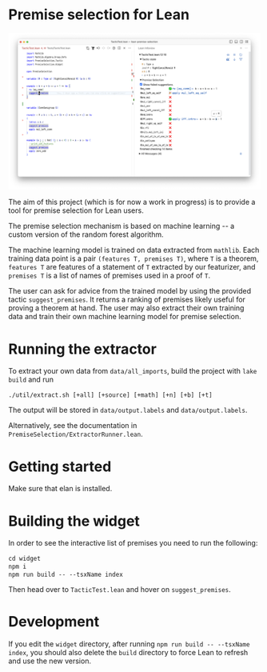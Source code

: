 # Premise selection for Lean

![Screenshot of premise selection widget.](./screenshot.png)

The aim of this project (which is for now a work in progress) is to provide a
tool for premise selection for Lean users.

The premise selection mechanism is based on machine learning -- a custom
version of the random forest algorithm.

The machine learning model is trained on data extracted from `mathlib`. Each
training data point is a pair `(features T, premises T)`, where `T` is a theorem,
`features T` are features of a statement of `T` extracted by our featurizer, and
`premises T` is a list of names of premises used in a proof of `T`.

The user can ask for advice from the trained model by using the provided tactic
`suggest_premises`. It returns a ranking of premises likely useful for proving a
theorem at hand. The user may also extract their own training data and train
their own machine learning model for premise selection.

# Running the extractor

To extract your own data from `data/all_imports`, build the project with 
`lake build` and run 

```
./util/extract.sh [+all] [+source] [+math] [+n] [+b] [+t]
```

The output will be stored in `data/output.labels` and `data/output.labels`.

Alternatively, see the documentation in `PremiseSelection/ExtractorRunner.lean`.

# Getting started

Make sure that elan is installed.

# Building the widget

In order to see the interactive list of premises you need to
run the following:

```
cd widget
npm i
npm run build -- --tsxName index
```

Then head over to `TacticTest.lean` and hover on `suggest_premises`.


# Development

If you edit the `widget` directory, after running `npm run build -- --tsxName index`, you should also delete the `build` directory to force Lean to refresh and use the new version.